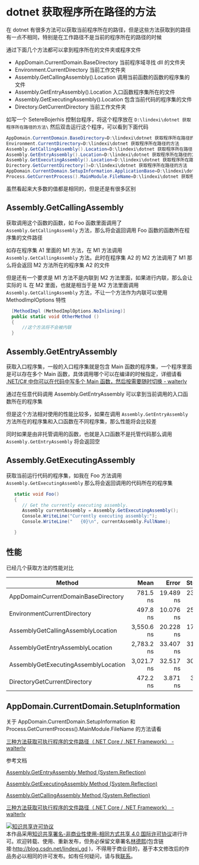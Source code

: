 
# dotnet 获取程序所在路径的方法

在 dotnet 有很多方法可以获取当前程序所在的路径，但是这些方法获取到的路径有一点不相同，特别是在工作路径不是当前的程序所在的路径的时候

<!--more-->


<!-- csdn -->

通过下面几个方法都可以拿到程序所在的文件夹或程序文件

- AppDomain.CurrentDomain.BaseDirectory 当前程序域寻找 dll 的文件夹
- Environment.CurrentDirectory 当前工作文件夹
- Assembly.GetCallingAssembly().Location 调用当前函数的函数的程序集的文件
- Assembly.GetEntryAssembly().Location 入口函数程序集所在的文件
- Assembly.GetExecutingAssembly().Location 包含当前代码的程序集的文件
- Directory.GetCurrentDirectory 当前工作文件夹

如写一个 SetereBojerhis 控制台程序，将这个程序放在 `D:\lindexi\dotnet 获取程序所在路径的方法\` 然后双击运行这个程序，可以看到下面代码

```csharp
AppDomain.CurrentDomain.BaseDirectory=D:\lindexi\dotnet 获取程序所在路径的方法\
Environment.CurrentDirectory=D:\lindexi\dotnet 获取程序所在路径的方法
Assembly.GetCallingAssembly().Location=D:\lindexi\dotnet 获取程序所在路径的方法\SetereBojerhis.exe
Assembly.GetEntryAssembly().Location=D:\lindexi\dotnet 获取程序所在路径的方法\SetereBojerhis.exe
Assembly.GetExecutingAssembly().Location=D:\lindexi\dotnet 获取程序所在路径的方法\SetereBojerhis.exe
Directory.GetCurrentDirectory()=D:\lindexi\dotnet 获取程序所在路径的方法
AppDomain.CurrentDomain.SetupInformation.ApplicationBase=D:\lindexi\dotnet 获取程序所在路径的方法\
Process.GetCurrentProcess().MainModule.FileName=D:\lindexi\dotnet 获取程序所在路径的方法\SetereBojerhis.exe
```

虽然看起来大多数的值都是相同的，但是还是有很多区别

## Assembly.GetCallingAssembly

获取调用这个函数的函数，如 Foo 函数里面调用了 `Assembly.GetCallingAssembly` 方法，那么将会返回调用 Foo 函数的函数所在程序集的文件路径

如存在程序集 A1 里面的 M1 方法，在 M1 方法调用 `Assembly.GetCallingAssembly` 方法。此时在程序集 A2 的 M2 方法调用了 M1 那么将会返回 M2 方法所在的程序集 A2 的文件

但是还有一个要求是 M1 方法不是内联到 M2 方法里面，如果进行内联，那么会让实际的 IL 在 M2 里面，也就是相当于是 M2 方法里面调用 `Assembly.GetCallingAssembly` 方法，不让一个方法作为内联可以使用 MethodImplOptions 特性

```csharp
  [MethodImpl (MethodImplOptions.NoInlining)]
  public static void OtherMethod () 
  {
      //这个方法将不会被内联
  }
```

## Assembly.GetEntryAssembly

获取入口程序集，一般的入口程序集就是包含 Main 函数的程序集，一个程序里面是可以存在多个 Main 函数，具体调用哪个可以在编译的时候指定，详细请看 [.NET/C# 中你可以在代码中写多个 Main 函数，然后按需要随时切换 - walterlv](https://walterlv.com/post/write-multiple-main-and-related-startup-codes.html )

通过在任意代码调用 Assembly.GetEntryAssembly 可以拿到当前调用的入口函数所在的程序集

但是这个方法相对使用的性能比较多，如果在调用 `Assembly.GetEntryAssembly` 方法所在的程序集和入口函数在不同程序集，那么性能将会比较差

同时如果是由非托管调用的函数，也就是入口函数不是托管代码那么调用 `Assembly.GetEntryAssembly` 将会返回空


## Assembly.GetExecutingAssembly

获取当前运行代码的程序集，如我在 Foo 方法调用 `Assembly.GetExecutingAssembly` 那么将会返回调用的代码所在的程序集

```csharp
   static void Foo()
   {
      // Get the currently executing assembly.
      Assembly currentAssembly = Assembly.GetExecutingAssembly();
      Console.WriteLine("Currently executing assembly:");
      Console.WriteLine("   {0}\n", currentAssembly.FullName);

   }
```

## 性能

已经几个获取方法的性能对比



|                               Method |       Mean |     Error |    StdDev |     Median |
|------------------------------------- |-----------:|----------:|----------:|-----------:|
|  AppDomainCurrentDomainBaseDirectory |   781.5 ns | 19.489 ns | 23.200 ns |   781.4 ns |
|          EnvironmentCurrentDirectory |   497.8 ns | 10.076 ns | 25.464 ns |   486.2 ns |
|   AssemblyGetCallingAssemblyLocation | 3,550.6 ns | 20.228 ns | 17.932 ns | 3,555.4 ns |
|     AssemblyGetEntryAssemblyLocation | 2,783.2 ns | 33.407 ns | 31.249 ns | 2,791.1 ns |
| AssemblyGetExecutingAssemblyLocation | 3,021.7 ns | 32.517 ns | 30.416 ns | 3,018.8 ns |
|         DirectoryGetCurrentDirectory |   472.2 ns |  3.871 ns |  3.621 ns |   471.4 ns |

## AppDomain.CurrentDomain.SetupInformation

关于 AppDomain.CurrentDomain.SetupInformation 和 Process.GetCurrentProcess().MainModule.FileName 的方法请看

[三种方法获取可执行程序的文件路径（.NET Core / .NET Framework） - walterlv](https://walterlv.com/post/get-current-executable-file-path.html#%E4%BD%BF%E7%94%A8%E5%BA%94%E7%94%A8%E7%A8%8B%E5%BA%8F%E5%9F%9F%E4%BF%A1%E6%81%AF%E8%8E%B7%E5%8F%96 )

参考文档

[Assembly.GetEntryAssembly Method (System.Reflection)](https://docs.microsoft.com/en-us/dotnet/api/system.reflection.assembly.getentryassembly?view=netframework-4.7.2 )

[Assembly.GetExecutingAssembly Method (System.Reflection)](https://docs.microsoft.com/en-us/dotnet/api/system.reflection.assembly.getexecutingassembly?view=netframework-4.7.2 )

[Assembly.GetCallingAssembly Method (System.Reflection)](https://docs.microsoft.com/en-us/dotnet/api/system.reflection.assembly.getcallingassembly?view=netframework-4.7.2#System_Reflection_Assembly_GetCallingAssembly )

[三种方法获取可执行程序的文件路径（.NET Core / .NET Framework） - walterlv](https://walterlv.com/post/get-current-executable-file-path.html#%E4%BD%BF%E7%94%A8%E5%BA%94%E7%94%A8%E7%A8%8B%E5%BA%8F%E5%9F%9F%E4%BF%A1%E6%81%AF%E8%8E%B7%E5%8F%96 )





<a rel="license" href="http://creativecommons.org/licenses/by-nc-sa/4.0/"><img alt="知识共享许可协议" style="border-width:0" src="https://licensebuttons.net/l/by-nc-sa/4.0/88x31.png" /></a><br />本作品采用<a rel="license" href="http://creativecommons.org/licenses/by-nc-sa/4.0/">知识共享署名-非商业性使用-相同方式共享 4.0 国际许可协议</a>进行许可。欢迎转载、使用、重新发布，但务必保留文章署名[林德熙](http://blog.csdn.net/lindexi_gd)(包含链接:http://blog.csdn.net/lindexi_gd )，不得用于商业目的，基于本文修改后的作品务必以相同的许可发布。如有任何疑问，请与我[联系](mailto:lindexi_gd@163.com)。